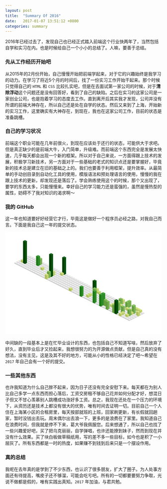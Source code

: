 ```yaml
---
layout: post
title:  "Summary Of 2016"
date:   2017-01-07 13:51:12 +0800
categories: summary
---
```


2016年已经过去了，发现自己也已经正式踏入前端这个行业快两年了，当然包括自学和实习在内。也是时候给自己一个小小的总结了。人嘛，要善于总结。

### 先从工作经历开始吧

从2015年的2月份开始，自己慢慢开始把前端学起来，对于它的兴趣始终是我学习的动力。在学习了将近5个月的时间后，找了一份实习工作开始干起来。那个时候只觉得自己的 `HTML` 和 `CSS` 比较扎实吧，但是在去面试第一家公司的时候，对于**清除浮动**这个问题还是没有回答好，看到了自己的缺陷。之后在实习的这家公司是一家创业公司，也是抱着学习的态度去工作。直到离开后其实我才发现，公司并没有所谓的前端大神存在，所以自己还是处在自学的状态。然后又来到了上海，开始新的实习工作，这里确实有大神存在，到现在，我也在这家公司工作，目前的状态是准备跳槽。

### 自己的学习状况

前端这个职业可能在几年前很火，到现在应该处于还行的状态，可能供大于求吧。但是真正缺少的是前端大牛，入门简单，升级难。而前端这个东西完全是发展太快速，几乎每天都会出现一个新的框架。所以对于自己来说，一方面得跟上技术的发展，积极学习新技术，另一方面对于一些基础的老式的知识点还是要掌握好，毕竟新的技术总是建立在旧的基础之上的。我们也要善于利用框架，提升效率。从最简单的手动创目录到自动化工具的使用，模版语法和预处理语言的使用，慢慢的我在跟上技术的更新，却发现还是落后了。学会熟练使用这个的时候，那个又出现了，要学的东西太多，只能慢慢来。幸好自己的学习能力还是蛮强的，虽然是慢热型的属性，妨碍不了我对知识的渴求啊～

### 我的 GitHub

这一年也知道要好好经营它才行，毕竟这是做好一个程序员必经之路，对我自己而言。下面是我自己这一年的提交状态。

![commit_2016](../assets/commit_2016.png)

中间缺的一段基本上是在忙毕业设计的东西，也包括自己不知道写啥，然后放弃了好久，直到毕业后才又捡起来，我想很努力的为开源做点贡献，但是自己真的没有想法，没有主见，这是及其不好的地方，可能从小的性格已经决定了吧～希望在 `2017` 年自己会有一个好的提交。

### 一些其他东西

也许我知道为什么自己胖不起来，因为日子还没有完全安慰下来。每天都在为别人比自己多学一点东西而担心落后，工资交房租不够自己花并如何分配才好，想混日子但又不甘心羡慕别人跳槽成功涨好多工资。总之，我现在还处在一个压力的环境下，从资历还是技术上都没有很大的优势，唯有时间去证明一切。目前自己一个人住在上海某小区的合租房里，每天按部就班的上班，回家刷更新，有长假就回趟家，暂时没钱出去玩。周末偶尔出去浪一下，更多的是浪费在了家里。我知道自己在浪费时间，但我就是停不下来，葛大爷我佩服您。后来想通了，所以自己也找了一些兴趣爱好吧，买了把乌克丽丽，自学弹唱，也许还能撩到妹子，然而到现在并没有什么效果。买了块白板做草稿纸用，写的差不多一些目标，如今也是积了一小层灰了。所有东西都是一时的热度，如果赚不到钱到后来只是一个摆设作用。

### 真的总结

我呢在去年真的是学到了不少东西，也认识了很多朋友，扩大了圈子。为人处事方面还有待提高，嘴皮子还不够溜，可能会吃亏吧。所有的一切都要要努力争取，光说不做都是假的，唯有实践出真知。`2017` 年加油，与君共勉。